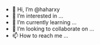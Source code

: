 - 👋 Hi, I’m @haharxy
- 👀 I’m interested in ...
- 🌱 I’m currently learning ...
- 💞️ I’m looking to collaborate on ...
- 📫 How to reach me ...

<!---
haharxy/haharxy is a ✨ special ✨ repository because its `README.md` (this file) appears on your GitHub profile.
You can click the Preview link to take a look at your changes.
--->

